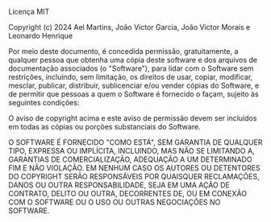 Licença MIT

Copyright (c) 2024 Ael Martins, João Victor Garcia, João Victor Morais e Leonardo Henrique

Por meio deste documento, é concedida permissão, gratuitamente, a qualquer pessoa que obtenha uma cópia deste software e dos arquivos de documentação associados (o "Software"), para lidar com o Software sem restrições, incluindo, sem limitação, os direitos de usar, copiar, modificar, mesclar, publicar, distribuir, sublicenciar e/ou vender cópias do Software, e de permitir que pessoas a quem o Software é fornecido o façam, sujeito às seguintes condições:

O aviso de copyright acima e este aviso de permissão devem ser incluídos em todas as cópias ou porções substanciais do Software.

O SOFTWARE É FORNECIDO "COMO ESTÁ", SEM GARANTIA DE QUALQUER TIPO, EXPRESSA OU IMPLÍCITA, INCLUINDO, MAS NÃO SE LIMITANDO A, GARANTIAS DE COMERCIALIZAÇÃO, ADEQUAÇÃO A UM DETERMINADO FIM E NÃO VIOLAÇÃO. EM NENHUM CASO OS AUTORES OU DETENTORES DO COPYRIGHT SERÃO RESPONSÁVEIS POR QUAISQUER RECLAMAÇÕES, DANOS OU OUTRA RESPONSABILIDADE, SEJA EM UMA AÇÃO DE CONTRATO, DELITO OU OUTRA, DECORRENTES DE, OU EM CONEXÃO COM O SOFTWARE OU O USO OU OUTRAS NEGOCIAÇÕES NO SOFTWARE.
